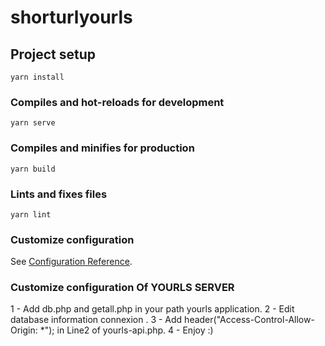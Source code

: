 # shorturlyourls

## Project setup
```
yarn install
```

### Compiles and hot-reloads for development
```
yarn serve
```

### Compiles and minifies for production
```
yarn build
```

### Lints and fixes files
```
yarn lint
```

### Customize configuration
See [Configuration Reference](https://cli.vuejs.org/config/).

### Customize configuration Of YOURLS SERVER
1 - Add db.php and getall.php in your path yourls application.
2 - Edit database information connexion .
3 - Add header("Access-Control-Allow-Origin: *"); in Line2 of yourls-api.php.
4 - Enjoy :)